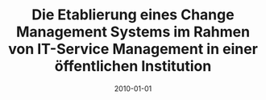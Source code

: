 ---
abstract: ''
authors:
- Thomas Thier
date: '2010-01-01'
featured: false
links:
- name: Publik
  url: https://publik.tuwien.ac.at/showentry.php?ID=194536&lang=2
publication_types:
- '7'
publishDate: '2010-01-01'
title: Die Etablierung eines Change Management Systems im Rahmen von IT-Service Management
  in einer öffentlichen Institution
url_pdf: ''
---